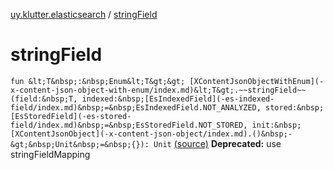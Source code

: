 [uy.klutter.elasticsearch](index.md) / [stringField](.)


# stringField
`fun &lt;T&nbsp;:&nbsp;Enum&lt;T&gt;&gt; [XContentJsonObjectWithEnum](-x-content-json-object-with-enum/index.md)&lt;T&gt;.~~stringField~~(field:&nbsp;T, indexed:&nbsp;[EsIndexedField](-es-indexed-field/index.md)&nbsp;=&nbsp;EsIndexedField.NOT_ANALYZED, stored:&nbsp;[EsStoredField](-es-stored-field/index.md)&nbsp;=&nbsp;EsStoredField.NOT_STORED, init:&nbsp;[XContentJsonObject](-x-content-json-object/index.md).()&nbsp;-&gt;&nbsp;Unit&nbsp;=&nbsp;{}): Unit` [(source)](https://github.com/kohesive/klutter/blob/master/elasticsearch-jdk7/src/main/kotlin/uy/klutter/elasticsearch/Mappings.kt#L67)
**Deprecated:** use stringFieldMapping



